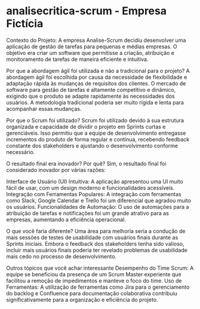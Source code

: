 # analisecritica-scrum - Empresa Fictícia 

Contexto do Projeto:
A empresa Analise-Scrum decidiu desenvolver uma aplicação de gestão de tarefas para pequenas e médias empresas. O objetivo era criar um software que permitisse a criação, atribuição e monitoramento de tarefas de maneira eficiente e intuitiva.

Por que a abordagem ágil foi utilizada e não a tradicional para o projeto?
A abordagem ágil foi escolhida por causa da necessidade de flexibilidade e adaptação rápida às mudanças de requisitos dos clientes. O mercado de software para gestão de tarefas é altamente competitivo e dinâmico, exigindo que o produto se adapte rapidamente às necessidades dos usuários. A metodologia tradicional poderia ser muito rígida e lenta para acompanhar essas mudanças.

Por que o Scrum foi utilizado?
Scrum foi utilizado devido à sua estrutura organizada e capacidade de dividir o projeto em Sprints curtas e gerenciáveis. Isso permitiu que a equipe de desenvolvimento entregasse incrementos do produto de forma regular e contínua, recebendo feedback constante dos stakeholders e ajustando o desenvolvimento conforme necessário.

O resultado final era inovador? Por quê?
Sim, o resultado final foi considerado inovador por várias razões:

Interface de Usuário (UI) Intuitiva: A aplicação apresentou uma UI muito fácil de usar, com um design moderno e funcionalidades acessíveis.
Integração com Ferramentas Populares: A integração com ferramentas como Slack, Google Calendar e Trello foi um diferencial que agradou muito os usuários.
Funcionalidades de Automação: O uso de automações para a atribuição de tarefas e notificações foi um grande atrativo para as empresas, aumentando a eficiência operacional.

O que você faria diferente?
Uma área para melhoria seria a condução de mais sessões de testes de usabilidade com usuários finais durante as Sprints iniciais. Embora o feedback dos stakeholders tenha sido valioso, incluir mais usuários finais poderia ter revelado problemas de usabilidade mais cedo no processo de desenvolvimento.

Outros tópicos que você achar interessante
Desempenho do Time Scrum: A equipe se beneficiou da presença de um Scrum Master experiente que facilitou a remoção de impedimentos e manteve o foco do time.
Uso de Ferramentas: A utilização de ferramentas como Jira para o gerenciamento do backlog e Confluence para documentação colaborativa contribuiu significativamente para a organização e eficiência do projeto.
